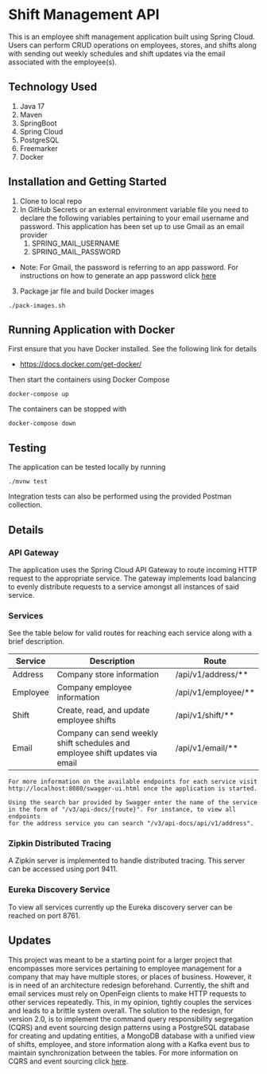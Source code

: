 # Shift Management API

This is an employee shift management application built using Spring Cloud. Users
can perform CRUD operations on employees, stores, and shifts along with sending
out weekly schedules and shift updates via the email associated with the employee(s).

## Technology Used

1. Java 17
2. Maven
3. SpringBoot
4. Spring Cloud
5. PostgreSQL
6. Freemarker
7. Docker

## Installation and Getting Started

1. Clone to local repo
2. In GitHub Secrets or an external environment variable file you need to declare the following variables
pertaining to your email username and password. This application has been set up to use Gmail as an email provider
   1. SPRING_MAIL_USERNAME
   2. SPRING_MAIL_PASSWORD

* Note: For Gmail, the password is referring to an app password. For instructions on how to generate an app password 
click [here](https://www.data-recovery-solutions.com/blog/how-to-generate-gmail-app-password-step-by-step-guide/)

3. Package jar file and build Docker images
````
./pack-images.sh
````

## Running Application with Docker

First ensure that you have Docker installed. See the following link for details

   * https://docs.docker.com/get-docker/

Then start the containers using Docker Compose

````
docker-compose up
````

The containers can be stopped with 

````
docker-compose down
````

## Testing

The application can be tested locally by running

````
./mvnw test
````

Integration tests can also be performed using the provided Postman collection.

## Details

### API Gateway

The application uses the Spring Cloud API Gateway to route incoming HTTP request to the appropriate
service. The gateway implements load balancing to evenly distribute requests to a service amongst
all instances of said service. 

### Services

 See the table below for valid routes for reaching each service along with a brief description.

| Service  | Description                                                                  | Route               |
|----------|------------------------------------------------------------------------------|---------------------|
| Address  | Company store information                                                    | /api/v1/address/**  |
| Employee | Company employee information                                                 | /api/v1/employee/** |
| Shift    | Create, read, and update employee shifts                                     | /api/v1/shift/**    |
| Email    | Company can send weekly shift schedules and employee shift updates via email | /api/v1/email/**    |

````
For more information on the available endpoints for each service visit
http://localhost:8080/swagger-ui.html once the application is started.

Using the search bar provided by Swagger enter the name of the service
in the form of "/v3/api-docs/{route}". For instance, to view all endpoints
for the address service you can search "/v3/api-docs/api/v1/address".
````

### Zipkin Distributed Tracing

A Zipkin server is implemented to handle distributed tracing. This server can be accessed using
port 9411.

### Eureka Discovery Service

To view all services currently up the Eureka discovery server can be reached on port 8761.

## Updates

This project was meant to be a starting point for a larger project that encompasses more services pertaining to 
employee management for a company that may have multiple stores, or places of business. However, it is in need of an
architecture redesign beforehand. Currently, the shift and email services must rely on OpenFeign clients to make HTTP 
requests to other services repeatedly. This, in my opinion, tightly couples the services and leads to a brittle system
overall. The solution to the redesign, for version 2.0, is to implement the command query responsibility segregation
(CQRS) and event sourcing design patterns using a PostgreSQL database for creating and updating entities, a MongoDB
database with a unified view of shifts, employee, and store information along with a Kafka event bus to maintain 
synchronization between the tables. For more information on CQRS and event sourcing click 
[here](https://www.baeldung.com/cqrs-event-sourcing-java).
